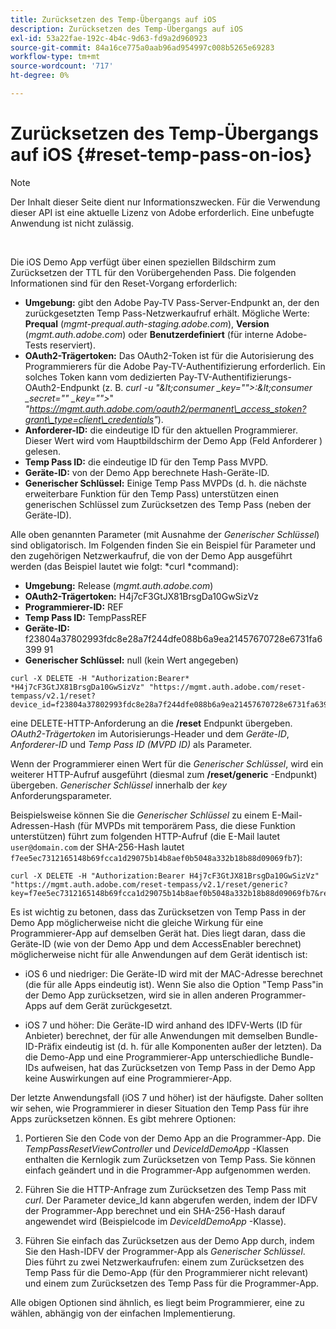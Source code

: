 ```yaml
---
title: Zurücksetzen des Temp-Übergangs auf iOS
description: Zurücksetzen des Temp-Übergangs auf iOS
exl-id: 53a22fae-192c-4b4c-9d63-fd9a2d960923
source-git-commit: 84a16ce775a0aab96ad954997c008b5265e69283
workflow-type: tm+mt
source-wordcount: '717'
ht-degree: 0%

---
```


# Zurücksetzen des Temp-Übergangs auf iOS {#reset-temp-pass-on-ios}

>[!NOTE]
>
>Der Inhalt dieser Seite dient nur Informationszwecken. Für die Verwendung dieser API ist eine aktuelle Lizenz von Adobe erforderlich. Eine unbefugte Anwendung ist nicht zulässig.

</br>

Die iOS Demo App verfügt über einen speziellen Bildschirm zum Zurücksetzen der TTL für den Vorübergehenden Pass. Die folgenden Informationen sind für den Reset-Vorgang erforderlich:

- **Umgebung:** gibt den Adobe Pay-TV Pass-Server-Endpunkt an, der den zurückgesetzten Temp Pass-Netzwerkaufruf erhält. Mögliche Werte: **Prequal** (*mgmt-prequal.auth-staging.adobe.com*), **Version** (*mgmt.auth.adobe.com*) oder **Benutzerdefiniert** (für interne Adobe-Tests reserviert).
- **OAuth2-Trägertoken:** Das OAuth2-Token ist für die Autorisierung des Programmierers für die Adobe Pay-TV-Authentifizierung erforderlich. Ein solches Token kann vom dedizierten Pay-TV-Authentifizierungs-OAuth2-Endpunkt (z. B. *curl -u &quot;\&lt;consumer _key=&quot;&quot;>:\&lt;consumer _secret=&quot;&quot; _key=&quot;&quot;>*&quot; *&quot;https://mgmt.auth.adobe.com/oauth2/permanent\_access_stoken?grant\_type=client\_credentials&quot;*).
- **Anforderer-ID:** die eindeutige ID für den aktuellen Programmierer. Dieser Wert wird vom Hauptbildschirm der Demo App (Feld Anforderer ) gelesen.
- **Temp Pass ID:** die eindeutige ID für den Temp Pass MVPD.
- **Geräte-ID:** von der Demo App berechnete Hash-Geräte-ID.
- **Generischer Schlüssel:** Einige Temp Pass MVPDs (d. h. die nächste erweiterbare Funktion für den Temp Pass) unterstützen einen generischen Schlüssel zum Zurücksetzen des Temp Pass (neben der Geräte-ID).

Alle oben genannten Parameter (mit Ausnahme der *Generischer Schlüssel*) sind obligatorisch. Im Folgenden finden Sie ein Beispiel für Parameter und den zugehörigen Netzwerkaufruf, die von der Demo App ausgeführt werden (das Beispiel lautet wie folgt: *curl *command):

- **Umgebung:** Release (*mgmt.auth.adobe.com*)
- **OAuth2-Trägertoken:** H4j7cF3GtJX81BrsgDa10GwSizVz
- **Programmierer-ID:** REF
- **Temp Pass ID:** TempPassREF
- **Geräte-ID:** f23804a37802993fdc8e28a7f244dfe088b6a9ea21457670728e6731fa6399 91
- **Generischer Schlüssel:** null (kein Wert angegeben)

```curl
curl -X DELETE -H "Authorization:Bearer* *H4j7cF3GtJX81BrsgDa10GwSizVz" "https://mgmt.auth.adobe.com/reset-tempass/v2.1/reset?device_id=f23804a37802993fdc8e28a7f244dfe088b6a9ea21457670728e6731fa639991&requestor_id=REF&mvpd_id=TempPassREF"
```

eine DELETE-HTTP-Anforderung an die **/reset** Endpunkt übergeben. *OAuth2-Trägertoken* im Autorisierungs-Header und dem *Geräte-ID*, *Anforderer-ID* und *Temp Pass ID (MVPD ID)* als Parameter.

Wenn der Programmierer einen Wert für die *Generischer Schlüssel*, wird ein weiterer HTTP-Aufruf ausgeführt (diesmal zum **/reset/generic** -Endpunkt) übergeben. *Generischer Schlüssel* innerhalb der *key* Anforderungsparameter.

Beispielsweise können Sie die *Generischer Schlüssel* zu einem E-Mail-Adressen-Hash (für MVPDs mit temporärem Pass, die diese Funktion unterstützen) führt zum folgenden HTTP-Aufruf (die E-Mail lautet `user@domain.com` der SHA-256-Hash lautet `f7ee5ec7312165148b69fcca1d29075b14b8aef0b5048a332b18b88d09069fb7`):

```curl
curl -X DELETE -H "Authorization:Bearer H4j7cF3GtJX81BrsgDa10GwSizVz"
"https://mgmt.auth.adobe.com/reset-tempass/v2.1/reset/generic?key=f7ee5ec7312165148b69fcca1d29075b14b8aef0b5048a332b18b88d09069fb7&requestor_id=REF&mvpd_id=TempPassREF"
```

Es ist wichtig zu betonen, dass das Zurücksetzen von Temp Pass in der Demo App möglicherweise nicht die gleiche Wirkung für eine Programmierer-App auf demselben Gerät hat. Dies liegt daran, dass die Geräte-ID (wie von der Demo App und dem AccessEnabler berechnet) möglicherweise nicht für alle Anwendungen auf dem Gerät identisch ist:

- iOS 6 und niedriger: Die Geräte-ID wird mit der MAC-Adresse berechnet (die für alle Apps eindeutig ist). Wenn Sie also die Option &quot;Temp Pass&quot;in der Demo App zurücksetzen, wird sie in allen anderen Programmer-Apps auf dem Gerät zurückgesetzt.

- iOS 7 und höher: Die Geräte-ID wird anhand des IDFV-Werts (ID für Anbieter) berechnet, der für alle Anwendungen mit demselben Bundle-ID-Präfix eindeutig ist (d. h. für alle Komponenten außer der letzten). Da die Demo-App und eine Programmierer-App unterschiedliche Bundle-IDs aufweisen, hat das Zurücksetzen von Temp Pass in der Demo App keine Auswirkungen auf eine Programmierer-App.

Der letzte Anwendungsfall (iOS 7 und höher) ist der häufigste. Daher sollten wir sehen, wie Programmierer in dieser Situation den Temp Pass für ihre Apps zurücksetzen können. Es gibt mehrere Optionen:

1. Portieren Sie den Code von der Demo App an die Programmer-App. Die *TempPassResetViewController* und *DeviceIdDemoApp* -Klassen enthalten die Kernlogik zum Zurücksetzen von Temp Pass. Sie können einfach geändert und in die Programmer-App aufgenommen werden.

1. Führen Sie die HTTP-Anfrage zum Zurücksetzen des Temp Pass mit *curl*. Der Parameter device\_Id kann abgerufen werden, indem der IDFV der Programmer-App berechnet und ein SHA-256-Hash darauf angewendet wird (Beispielcode im *DeviceIdDemoApp* -Klasse).

1. Führen Sie einfach das Zurücksetzen aus der Demo App durch, indem Sie den Hash-IDFV der Programmer-App als *Generischer Schlüssel*. Dies führt zu zwei Netzwerkaufrufen: einem zum Zurücksetzen des Temp Pass für die Demo-App (für den Programmierer nicht relevant) und einem zum Zurücksetzen des Temp Pass für die Programmer-App.

Alle obigen Optionen sind ähnlich, es liegt beim Programmierer, eine zu wählen, abhängig von der einfachen Implementierung.
